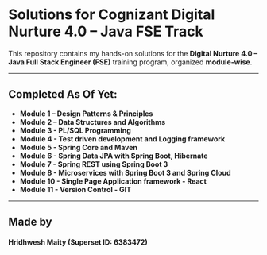 # Solutions for Cognizant Digital Nurture 4.0 – Java FSE Track

This repository contains my hands-on solutions for the **Digital Nurture 4.0 – Java Full Stack Engineer (FSE)** training program, organized **module-wise**.

---

## Completed As Of Yet:

- **Module 1 – Design Patterns & Principles**
- **Module 2 – Data Structures and Algorithms**
- **Module 3 - PL/SQL Programming**
- **Module 4 - Test driven development and Logging framework**
- **Module 5 - Spring Core and Maven**
- **Module 6 - Spring Data JPA with Spring Boot, Hibernate**
- **Module 7 - Spring REST using Spring Boot 3**
- **Module 8 - Microservices with Spring Boot 3 and Spring Cloud**
- **Module 10 - Single Page Application framework - React**
- **Module 11 - Version Control - GIT**

---

## Made by

#### Hridhwesh Maity (Superset ID: 6383472)
